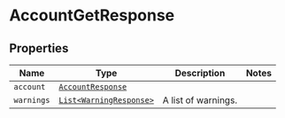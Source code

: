 

# AccountGetResponse



## Properties

Name | Type | Description | Notes
------------ | ------------- | ------------- | -------------
| `account` | [```AccountResponse```](AccountResponse.md) |    |  |
| `warnings` | [```List<WarningResponse>```](WarningResponse.md) |  A list of warnings.  |  |



